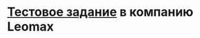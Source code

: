 [Тестовое задание](https://maksimorekhov.github.io/portfolio/build/) в компанию Leomax
=====================
